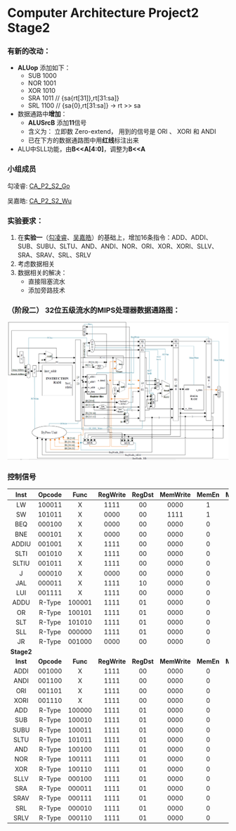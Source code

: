 # Computer Architecture Project2 Stage2
### 有新的改动：
* **ALUop** 添加如下：
  * SUB 1000
  * NOR 1001
  * XOR 1010
  * SRA 1011    // {sa{rt[31]},rt[31:sa]}
  * SRL 1100    // {sa{0},rt[31:sa]}  ->  rt >> sa
* 数据通路中**增加**：
  * **ALUSrcB** 添加**11**信号
  * 含义为： 立即数 Zero-extend， 用到的信号是 ORI 、 XORI 和 ANDI
  * 已在下方的数据通路图中用**红线**标注出来
* ALU中SLL功能，由**B<<A[4:0]**，调整为**B<<A**

### 小组成员
勾凌睿: [CA_P2_S2_Go](https://github.com/Lingrui98/CA_P2_S2_Go)

吴嘉皓: [CA_P2_S2_Wu](https://github.com/framywhale/CA_P2_S2_Wu)

### 实验要求：
1. 在**实验一**（[勾凌睿](https://github.com/Lingrui98/CA_P2_S1)、[吴嘉皓](https://github.com/framywhale/CA-Project02_Stage01)）的基础上，增加16条指令：ADD、ADDI、SUB、SUBU、SLTU、AND、ANDI、NOR、ORI、XOR、XORI、SLLV、SRA、SRAV、SRL、SRLV
3. 考虑数据相关
4. 数据相关的解决：
   * 直接阻塞流水
   * 添加旁路技术

### （阶段二） 32位五级流水的MIPS处理器数据通路图：

![Datapath_version2.1](https://github.com/framywhale/CA_P2_S2_Wu/blob/master/Datapath_version2.1.PNG)

### 控制信号

| Inst  | Opcode |  Func  | RegWrite | RegDst | MemWrite| MemEn |MemToReg| ALUSrcA | ALUSrcB|PCSrc|JSrc | ALUOp |
|:-:    | :-:    |:-:     |:-:       |:-:     | :-:     |:-:    |:-:     |:-:      |:-:     |:-:  |:-:  |:-:    |
| LW    | 100011 |    X   |   1111   |   00   |   0000  |   1   |   1    |    00   |   01   |  00 |  0  |  0010 |
| SW    | 101011 |    X   |   0000   |   00   |   1111  |   1   |   0    |    00   |   01   |  00 |  0  |  0010 |
| BEQ   | 000100 |    X   |   0000   |   00   |   0000  |   0   |   0    |    00   |   00   |  ?? |  0  |   /   |
| BNE   | 000101 |    X   |   0000   |   00   |   0000  |   0   |   0    |    00   |   00   |  ?? |  0  |   /   |
| ADDIU | 001001 |    X   |   1111   |   00   |   0000  |   0   |   0    |    00   |   01   |  00 |  0  |  0010 |
| SLTI  | 001010 |    X   |   1111   |   00   |   0000  |   0   |   0    |    00   |   01   |  00 |  0  |  0111 |
| SLTIU | 001011 |    X   |   1111   |   00   |   0000  |   0   |   0    |    00   |   01   |  00 |  0  |  0100 |
| J     | 000010 |    X   |   0000   |   00   |   0000  |   0   |   0    |    00   |   00   |  01 |  0  |   /   |
| JAL   | 000011 |    X   |   1111   |   10   |   0000  |   0   |   0    |    01   |   10   |  01 |  0  |   /   |
| LUI   | 001111 |    X   |   1111   |   00   |   0000  |   0   |   0    |    00   |   01   |  00 |  0  |  0011 |
| ADDU  | R-Type | 100001 |   1111   |   01   |   0000  |   0   |   0    |    00   |   01   |  00 |  0  |  0010 |
| OR    | R-Type | 100101 |   1111   |   01   |   0000  |   0   |   0    |    00   |   01   |  00 |  0  |  0001 |
| SLT   | R-Type | 101010 |   1111   |   01   |   0000  |   0   |   0    |    00   |   01   |  00 |  0  |  0111 |
| SLL   | R-Type | 000000 |   1111   |   01   |   0000  |   0   |   0    |    10   |   01   |  00 |  0  |  0101 |
| JR    | R-Type | 001000 |   0000   |   00   |   0000  |   0   |   0    |    00   |   00   |  00 |  1  |   /   |
| **Stage2** |
| **Inst**  | **Opcode** |  **Func**  | **RegWrite** | **RegDst** | **MemWrite** |**MemEn**| **MemToReg** | **ALUSrcA** | **ALUSrcB**|**PCSrc**|**JSrc** | **ALUOp** |
| ADDI  | 001000 |    X   |   1111   |   00   |   0000  |   0   |   0    |    00   |   01   |  00 |  0  |  0010 |
| ANDI  | 001100 |    X   |   1111   |   00   |   0000  |   0   |   0    |    00   |   01   |  00 |  0  |  0000 |
| ORI   | 001101 |    X   |   1111   |   00   |   0000  |   0   |   0    |    00   |   11   |  00 |  0  |  0001 |
| XORI  | 001110 |    X   |   1111   |   00   |   0000  |   0   |   0    |    00   |   11   |  00 |  0  |  1010 |
| ADD   | R-Type | 100000 |   1111   |   01   |   0000  |   0   |   0    |    00   |   00   |  00 |  0  |  0010 |
| SUB   | R-Type | 100010 |   1111   |   01   |   0000  |   0   |   0    |    00   |   00   |  00 |  0  |  0110 |
| SUBU  | R-Type | 100011 |   1111   |   01   |   0000  |   0   |   0    |    00   |   00   |  00 |  0  |  1000 |
| SLTU  | R-Type | 101011 |   1111   |   01   |   0000  |   0   |   0    |    00   |   00   |  00 |  0  |  0100 |
| AND   | R-Type | 100100 |   1111   |   01   |   0000  |   0   |   0    |    00   |   00   |  00 |  0  |  0000 |
| NOR   | R-Type | 100111 |   1111   |   01   |   0000  |   0   |   0    |    00   |   00   |  00 |  0  |  1001 |
| XOR   | R-Type | 100110 |   1111   |   01   |   0000  |   0   |   0    |    00   |   00   |  00 |  0  |  1010 |
| SLLV  | R-Type | 000100 |   1111   |   01   |   0000  |   0   |   0    |    00   |   00   |  00 |  0  |  0101 |
| SRA   | R-Type | 000011 |   1111   |   01   |   0000  |   0   |   0    |    10   |   00   |  00 |  0  |  1011 |
| SRAV  | R-Type | 000111 |   1111   |   01   |   0000  |   0   |   0    |    00   |   00   |  00 |  0  |  1011 |
| SRL   | R-Type | 000010 |   1111   |   01   |   0000  |   0   |   0    |    10   |   00   |  00 |  0  |  1100 |
| SRLV  | R-Type | 000110 |   1111   |   01   |   0000  |   0   |   0    |    00   |   00   |  00 |  0  |  1100 |
